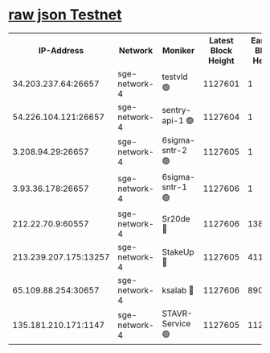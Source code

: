 
[raw json Testnet](https://rpc-check.sget.stavr.tech/sget/rpc-sget-result.json)
=


<table><tr><th>IP-Address</th><th>Network</th><th>Moniker</th><th>Latest Block Height</th><th>Earliest Block Height</th><th>Catching Up</th><th>Tx Index</th><th>Voting Power</th><th>Scan Time</th></tr><tr><td>34.203.237.64:26657</td><td>sge-network-4</td><td>testvld 🟢</td><td>1127601</td><td>1</td><td>False</td><td>on</td><td>0</td><td>2024-01-16T09:56:56.346742381UTC</td></tr><tr><td>54.226.104.121:26657</td><td>sge-network-4</td><td>sentry-api-1 🟢</td><td>1127604</td><td>1</td><td>False</td><td>on</td><td>0</td><td>2024-01-16T09:57:11.994549882UTC</td></tr><tr><td>3.208.94.29:26657</td><td>sge-network-4</td><td>6sigma-sntr-2 🟢</td><td>1127605</td><td>1</td><td>False</td><td>on</td><td>0</td><td>2024-01-16T09:57:22.143793471UTC</td></tr><tr><td>3.93.36.178:26657</td><td>sge-network-4</td><td>6sigma-sntr-1 🟢</td><td>1127606</td><td>1</td><td>False</td><td>on</td><td>0</td><td>2024-01-16T09:57:24.824438031UTC</td></tr><tr><td>212.22.70.9:60557</td><td>sge-network-4</td><td>Sr20de 🔴</td><td>1127606</td><td>138001</td><td>False</td><td>on</td><td>104</td><td>2024-01-16T09:57:27.683084771UTC</td></tr><tr><td>213.239.207.175:13257</td><td>sge-network-4</td><td>StakeUp 🔴</td><td>1127605</td><td>411001</td><td>False</td><td>off</td><td>100</td><td>2024-01-16T09:57:21.080245682UTC</td></tr><tr><td>65.109.88.254:30657</td><td>sge-network-4</td><td>ksalab 🔴</td><td>1127606</td><td>890001</td><td>False</td><td>off</td><td>938</td><td>2024-01-16T09:57:25.193971572UTC</td></tr><tr><td>135.181.210.171:1147</td><td>sge-network-4</td><td>STAVR-Service 🟢</td><td>1127605</td><td>1126001</td><td>False</td><td>on</td><td>0</td><td>2024-01-16T09:57:21.450631910UTC</td></tr></table>
